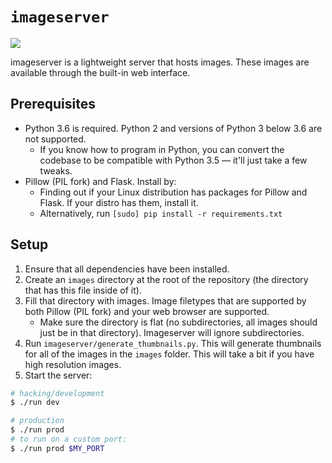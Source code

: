 # `imageserver`

![](https://i.imgur.com/VMTONmw.gif)

imageserver is a lightweight server that hosts images. These images are
available through the built-in web interface.

## Prerequisites

- Python 3.6 is required. Python 2 and versions of Python 3 below 3.6 are
  not supported.
  - If you know how to program in Python, you can convert the codebase to
    be compatible with Python 3.5 &mdash; it'll just take a few tweaks.
- Pillow (PIL fork) and Flask. Install by:
  - Finding out if your Linux distribution has packages for Pillow and
    Flask. If your distro has them, install it.
  - Alternatively, run `[sudo] pip install -r requirements.txt`

## Setup

1. Ensure that all dependencies have been installed.
2. Create an `images` directory at the root of the repository (the
   directory that has this file inside of it).
3. Fill that directory with images. Image filetypes that are supported by
   both Pillow (PIL fork) and your web browser are supported.
   - Make sure the directory is flat (no subdirectories, all images should
     just be in that directory). Imageserver will ignore subdirectories.
4. Run `imageserver/generate_thumbnails.py`. This will generate thumbnails
   for all of the images in the `images` folder. This will take a bit if
   you have high resolution images.
5. Start the server:

```sh
# hacking/development
$ ./run dev

# production
$ ./run prod
# to run on a custom port:
$ ./run prod $MY_PORT
```
